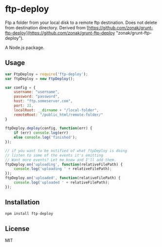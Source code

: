 # ftp-deploy

Ftp a folder from your local disk to a remote ftp destination. Does not delete from destination directory. Derived from [https://github.com/zonak/grunt-ftp-deploy](https://github.com/zonak/grunt-ftp-deploy "zonak/grunt-ftp-deploy").

A Node.js package.


## Usage

```js
var FtpDeploy = require('ftp-deploy');
var ftpDeploy = new FtpDeploy();

var config = {
	username: "username",
	password: "password",
	host: "ftp.someserver.com",
	port: 21,
	localRoot: __dirname + "/local-folder",
	remoteRoot: "/public_html/remote-folder/"
}
	
ftpDeploy.deploy(config, function(err) {
	if (err) console.log(err)
	else console.log('finished');
});

// if you want to be notified of what ftpDeploy is doing
// listen to some of the events it's emitting
// Want more events? Let me know and I'll add them.
ftpDeploy.on('uploading', function(relativeFilePath) {
	console.log('uploading ' + relativeFilePath);
});
ftpDeploy.on('uploaded', function(relativeFilePath) {
	console.log('uploaded ' + relativeFilePath);
});
```


## Installation

```js
npm install ftp-deploy
```


## License 

MIT
